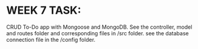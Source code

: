 # WEEK 7 TASK:
CRUD To-Do app with Mongoose and MongoDB.
See the controller, model and routes folder and corresponding files in /src folder.
see the database connection file in the /config folder.
